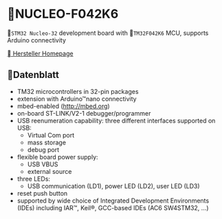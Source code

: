# NUCLEO-F042K6

`STM32 Nucleo-32` development board with  `TM32F042K6` MCU, supports Arduino connectivity

[ Hersteller Homepage](https://www.st.com/en/evaluation-tools/nucleo-f042k6.html)

## Datenblatt

- TM32 microcontrollers in 32-pin packages
- extension with Arduino™nano connectivity
- mbed-enabled (http://mbed.org)
- on-board ST-LINK/V2-1 debugger/programmer
- USB reenumeration capability: three different interfaces supported on USB:
    - Virtual Com port
    - mass storage
    - debug port
- flexible board power supply:
    - USB VBUS
    - external source
- three LEDs:
    - USB communication (LD1), power LED (LD2), user LED (LD3)
- reset push button
- supported by wide choice of Integrated Development Environments (IDEs) including IAR™, Keil®, GCC-based IDEs (AC6 SW4STM32, ...)
